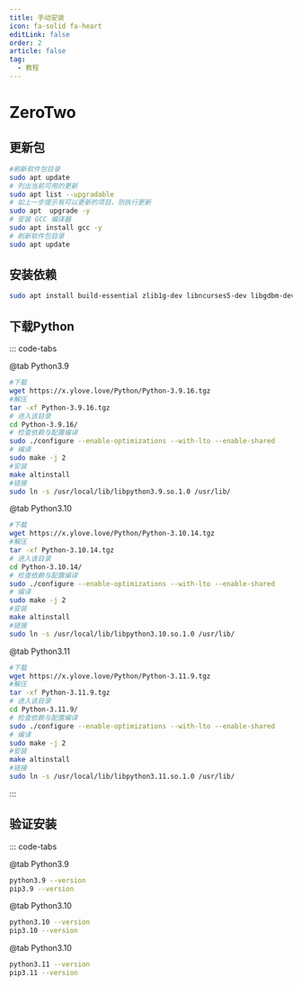```yaml
---
title: 手动安装
icon: fa-solid fa-heart
editLink: false
order: 2
article: false
tag:
  - 教程
---
```


# ZeroTwo
<!-- more -->
## 更新包

```bash
#刷新软件包目录
sudo apt update
# 列出当前可用的更新
sudo apt list --upgradable
# 如上一步提示有可以更新的项目，则执行更新
sudo apt  upgrade -y
# 安装 GCC 编译器
sudo apt install gcc -y
# 刷新软件包目录
sudo apt update
```

## 安装依赖

```bash
sudo apt install build-essential zlib1g-dev libncurses5-dev libgdbm-dev libnss3-dev libssl-dev libreadline-dev libffi-dev libbz2-dev liblzma-dev sqlite3 libsqlite3-dev tk-dev uuid-dev libgdbm-compat-dev -y
```

## 下载Python

::: code-tabs

@tab Python3.9
```bash
#下载
wget https://x.ylove.love/Python/Python-3.9.16.tgz
#解压
tar -xf Python-3.9.16.tgz
# 进入该目录
cd Python-3.9.16/
# 检查依赖与配置编译
sudo ./configure --enable-optimizations --with-lto --enable-shared
# 编译
sudo make -j 2
#安装
make altinstall
#链接
sudo ln -s /usr/local/lib/libpython3.9.so.1.0 /usr/lib/
```

@tab Python3.10
```bash
#下载
wget https://x.ylove.love/Python/Python-3.10.14.tgz
#解压
tar -xf Python-3.10.14.tgz
# 进入该目录
cd Python-3.10.14/
# 检查依赖与配置编译
sudo ./configure --enable-optimizations --with-lto --enable-shared
# 编译
sudo make -j 2
#安装
make altinstall
#链接
sudo ln -s /usr/local/lib/libpython3.10.so.1.0 /usr/lib/
```

@tab Python3.11
```bash
#下载
wget https://x.ylove.love/Python/Python-3.11.9.tgz
#解压
tar -xf Python-3.11.9.tgz
# 进入该目录
cd Python-3.11.9/
# 检查依赖与配置编译
sudo ./configure --enable-optimizations --with-lto --enable-shared
# 编译
sudo make -j 2
#安装
make altinstall
#链接
sudo ln -s /usr/local/lib/libpython3.11.so.1.0 /usr/lib/
```

:::

## 验证安装

::: code-tabs

@tab Python3.9

```bash
python3.9 --version
pip3.9 --version
```

@tab Python3.10

```bash
python3.10 --version
pip3.10 --version
```

@tab Python3.10

```bash
python3.11 --version
pip3.11 --version
```